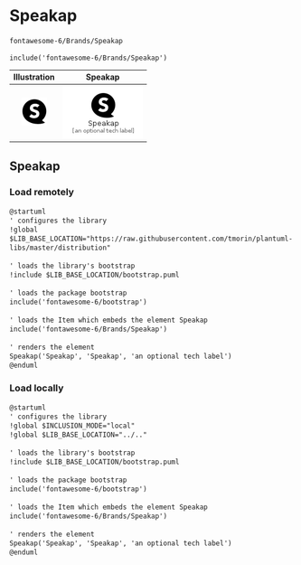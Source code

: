 # Speakap


```text
fontawesome-6/Brands/Speakap
```

```text
include('fontawesome-6/Brands/Speakap')
```



| Illustration | Speakap |
| :---: | :---: |
| ![illustration for Illustration](../../fontawesome-6/Brands/Speakap.png) | ![illustration for Speakap](../../fontawesome-6/Brands/Speakap.Local.png) |




## Speakap

### Load remotely
```plantuml
@startuml
' configures the library
!global $LIB_BASE_LOCATION="https://raw.githubusercontent.com/tmorin/plantuml-libs/master/distribution"

' loads the library's bootstrap
!include $LIB_BASE_LOCATION/bootstrap.puml

' loads the package bootstrap
include('fontawesome-6/bootstrap')

' loads the Item which embeds the element Speakap
include('fontawesome-6/Brands/Speakap')

' renders the element
Speakap('Speakap', 'Speakap', 'an optional tech label')
@enduml
```

### Load locally
```plantuml
@startuml
' configures the library
!global $INCLUSION_MODE="local"
!global $LIB_BASE_LOCATION="../.."

' loads the library's bootstrap
!include $LIB_BASE_LOCATION/bootstrap.puml

' loads the package bootstrap
include('fontawesome-6/bootstrap')

' loads the Item which embeds the element Speakap
include('fontawesome-6/Brands/Speakap')

' renders the element
Speakap('Speakap', 'Speakap', 'an optional tech label')
@enduml
```

